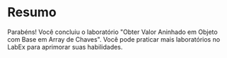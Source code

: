 # Resumo

Parabéns! Você concluiu o laboratório "Obter Valor Aninhado em Objeto com Base em Array de Chaves". Você pode praticar mais laboratórios no LabEx para aprimorar suas habilidades.
